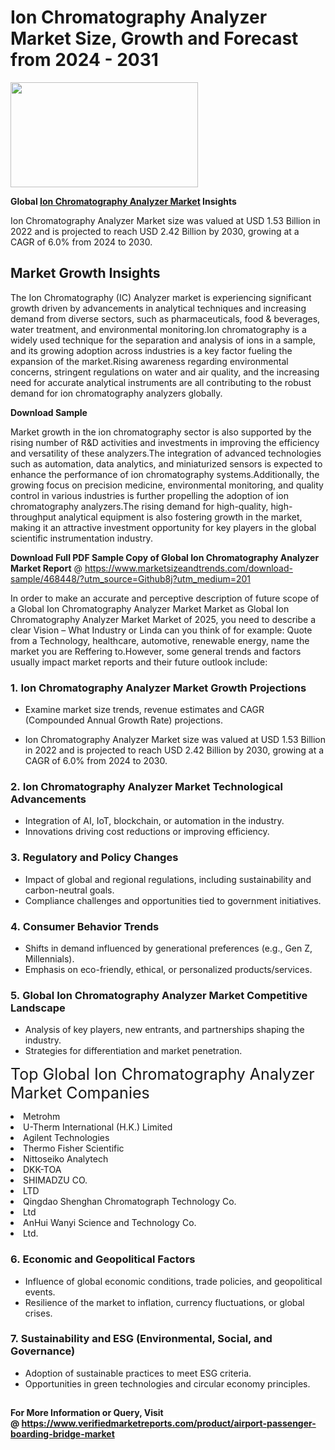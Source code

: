 <H1>Ion Chromatography Analyzer Market Size, Growth and Forecast from 2024 - 2031</H1><img class="aligncenter size-medium wp-image-584254" src="https://thirdeyenews.in/wp-content/uploads/2024/09/Global-Market-Research-300x168.jpeg" alt="" width="300" height="168" /><p><strong>Global&nbsp;<a href="https://www.marketsizeandtrends.com/download-sample/468448/?utm_source=Github8j?utm_medium=201">Ion Chromatography Analyzer Market</a> Insights</strong></p><p>Ion Chromatography Analyzer Market size was valued at USD 1.53 Billion in 2022 and is projected to reach USD 2.42 Billion by 2030, growing at a CAGR of 6.0% from 2024 to 2030.</p><p><h2>Market Growth Insights</h2> <p>The Ion Chromatography (IC) Analyzer market is experiencing significant growth driven by advancements in analytical techniques and increasing demand from diverse sectors, such as pharmaceuticals, food & beverages, water treatment, and environmental monitoring.Ion chromatography is a widely used technique for the separation and analysis of ions in a sample, and its growing adoption across industries is a key factor fueling the expansion of the market.Rising awareness regarding environmental concerns, stringent regulations on water and air quality, and the increasing need for accurate analytical instruments are all contributing to the robust demand for ion chromatography analyzers globally.</p> <p><strong>Download Sample</strong></p> <p>Market growth in the ion chromatography sector is also supported by the rising number of R&D activities and investments in improving the efficiency and versatility of these analyzers.The integration of advanced technologies such as automation, data analytics, and miniaturized sensors is expected to enhance the performance of ion chromatography systems.Additionally, the growing focus on precision medicine, environmental monitoring, and quality control in various industries is further propelling the adoption of ion chromatography analyzers.The rising demand for high-quality, high-throughput analytical equipment is also fostering growth in the market, making it an attractive investment opportunity for key players in the global scientific instrumentation industry.</p> <p><span class=""><strong>Download Full PDF Sample Copy of Global Ion Chromatography Analyzer Market Report</strong> @ <a href="https://www.marketsizeandtrends.com/download-sample/468448/?utm_source=Github8j?utm_medium=201" target="_blank">https://www.marketsizeandtrends.com/download-sample/468448/?utm_source=Github8j?utm_medium=201</a></span></p><p>In order to make an accurate and perceptive description of future scope of a Global&nbsp;Ion Chromatography Analyzer Market Market as Global&nbsp;Ion Chromatography Analyzer Market Market of 2025, you need to describe a clear Vision &ndash; What Industry or Linda can you think of for example: Quote from a Technology, healthcare, automotive, renewable energy, name the market you are Reffering to.However, some general trends and factors usually impact market reports and their future outlook include:</p><h3>1.&nbsp;<strong>Ion Chromatography Analyzer Market Growth Projections</strong></h3><ul><li>Examine market size trends, revenue estimates and CAGR (Compounded Annual Growth Rate) projections.</li><li><p>Ion Chromatography Analyzer Market size was valued at USD 1.53 Billion in 2022 and is projected to reach USD 2.42 Billion by 2030, growing at a CAGR of 6.0% from 2024 to 2030.</p></li></ul><h3>2.&nbsp;<strong>Ion Chromatography Analyzer Market Technological Advancements</strong></h3><ul><li>Integration of AI, IoT, blockchain, or automation in the industry.</li><li>Innovations driving cost reductions or improving efficiency.</li></ul><h3>3.&nbsp;<strong>Regulatory and Policy Changes</strong></h3><ul><li>Impact of global and regional regulations, including sustainability and carbon-neutral goals.</li><li>Compliance challenges and opportunities tied to government initiatives.</li></ul><h3>4.&nbsp;<strong>Consumer Behavior Trends</strong></h3><ul><li>Shifts in demand influenced by generational preferences (e.g., Gen Z, Millennials).</li><li>Emphasis on eco-friendly, ethical, or personalized products/services.</li></ul><h3>5.&nbsp;<strong>Global Ion Chromatography Analyzer Market Competitive Landscape</strong></h3><ul><li>Analysis of key players, new entrants, and partnerships shaping the industry.</li><li>Strategies for differentiation and market penetration.</li></ul><p data-pm-slice="1 1 []"><span style="color: inherit; font-family: inherit; font-size: 25px;">Top Global Ion Chromatography Analyzer Market Companies</span></p><div class="" data-test-id=""><p><li>Metrohm</li><li> U-Therm International (H.K.) Limited</li><li> Agilent Technologies</li><li> Thermo Fisher Scientific</li><li> Nittoseiko Analytech</li><li> DKK-TOA</li><li> SHIMADZU CO.</li><li>LTD</li><li> Qingdao Shenghan Chromatograph Technology Co.</li><li> Ltd</li><li> AnHui Wanyi Science and Technology Co.</li><li> Ltd.</li></p></div><h3>6.&nbsp;<strong>Economic and Geopolitical Factors</strong></h3><ul><li>Influence of global economic conditions, trade policies, and geopolitical events.</li><li>Resilience of the market to inflation, currency fluctuations, or global crises.</li></ul><h3>7.&nbsp;<strong>Sustainability and ESG (Environmental, Social, and Governance)</strong></h3><ul><li>Adoption of sustainable practices to meet ESG criteria.</li><li>Opportunities in green technologies and circular economy principles.</li></ul><h2><strong style="font-size: 14px;">For More Information or Query, Visit @&nbsp;</strong><a style="background-color: #ffffff; font-size: 14px;" href="https://www.marketsizeandtrends.com/report/ion-chromatography-analyzer-market/" target="_blank">https://www.verifiedmarketreports.com/product/airport-passenger-boarding-bridge-market</a></h2>
